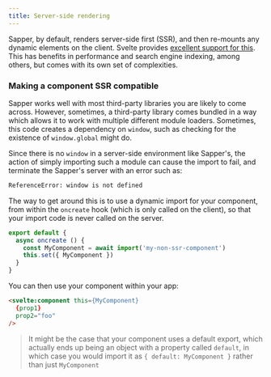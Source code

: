 ```yaml
---
title: Server-side rendering
---
```


Sapper, by default, renders server-side first (SSR), and then re-mounts any dynamic elements on the client. Svelte provides [excellent support for this](https://svelte.technology/guide#server-side-rendering). This has benefits in performance and search engine indexing, among others, but comes with its own set of complexities.

### Making a component SSR compatible

Sapper works well with most third-party libraries you are likely to come across. However, sometimes, a third-party library comes bundled in a way which allows it to work with multiple different module loaders. Sometimes, this code creates a dependency on `window`, such as checking for the existence of `window.global` might do.

Since there is no `window` in a server-side environment like Sapper's, the action of simply importing such a module can cause the import to fail, and terminate the Sapper's server with an error such as:

```bash
ReferenceError: window is not defined
```

The way to get around this is to use a dynamic import for your component, from within the `oncreate` hook (which is only called on the client), so that your import code is never called on the server.

```js
export default {
  async oncreate () {
    const MyComponent = await import('my-non-ssr-component')
    this.set({ MyComponent })
  }
}
```

You can then use your component within your app:

```html
<svelte:component this={MyComponent}
  {prop1}
  prop2="foo"
/>
```

> It might be the case that your component uses a default export, which actually ends up being an object with a property called `default`, in which case you would import it as `{ default: MyComponent }` rather than just `MyComponent`

